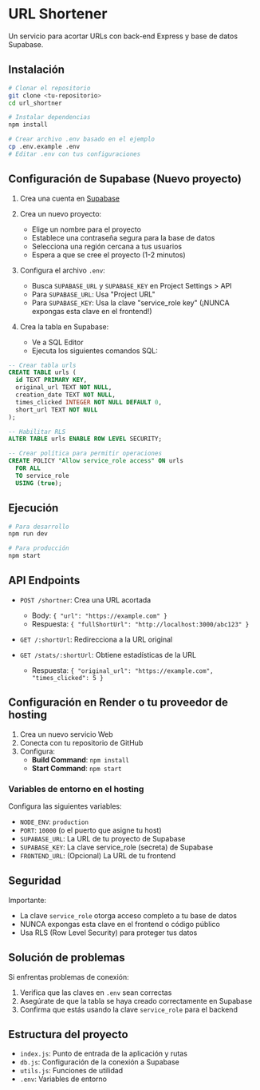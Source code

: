 # URL Shortener

Un servicio para acortar URLs con back-end Express y base de datos Supabase.

## Instalación

```bash
# Clonar el repositorio
git clone <tu-repositorio>
cd url_shortner

# Instalar dependencias
npm install

# Crear archivo .env basado en el ejemplo
cp .env.example .env
# Editar .env con tus configuraciones
```

## Configuración de Supabase (Nuevo proyecto)

1. Crea una cuenta en [Supabase](https://supabase.com)
2. Crea un nuevo proyecto:

   - Elige un nombre para el proyecto
   - Establece una contraseña segura para la base de datos
   - Selecciona una región cercana a tus usuarios
   - Espera a que se cree el proyecto (1-2 minutos)

3. Configura el archivo `.env`:

   - Busca `SUPABASE_URL` y `SUPABASE_KEY` en Project Settings > API
   - Para `SUPABASE_URL`: Usa "Project URL"
   - Para `SUPABASE_KEY`: Usa la clave "service_role key" (¡NUNCA expongas esta clave en el frontend!)

4. Crea la tabla en Supabase:
   - Ve a SQL Editor
   - Ejecuta los siguientes comandos SQL:

```sql
-- Crear tabla urls
CREATE TABLE urls (
  id TEXT PRIMARY KEY,
  original_url TEXT NOT NULL,
  creation_date TEXT NOT NULL,
  times_clicked INTEGER NOT NULL DEFAULT 0,
  short_url TEXT NOT NULL
);

-- Habilitar RLS
ALTER TABLE urls ENABLE ROW LEVEL SECURITY;

-- Crear política para permitir operaciones
CREATE POLICY "Allow service_role access" ON urls
  FOR ALL
  TO service_role
  USING (true);
```

## Ejecución

```bash
# Para desarrollo
npm run dev

# Para producción
npm start
```

## API Endpoints

- `POST /shortner`: Crea una URL acortada

  - Body: `{ "url": "https://example.com" }`
  - Respuesta: `{ "fullShortUrl": "http://localhost:3000/abc123" }`

- `GET /:shortUrl`: Redirecciona a la URL original

- `GET /stats/:shortUrl`: Obtiene estadísticas de la URL
  - Respuesta: `{ "original_url": "https://example.com", "times_clicked": 5 }`

## Configuración en Render o tu proveedor de hosting

1. Crea un nuevo servicio Web
2. Conecta con tu repositorio de GitHub
3. Configura:
   - **Build Command**: `npm install`
   - **Start Command**: `npm start`

### Variables de entorno en el hosting

Configura las siguientes variables:

- `NODE_ENV`: `production`
- `PORT`: `10000` (o el puerto que asigne tu host)
- `SUPABASE_URL`: La URL de tu proyecto de Supabase
- `SUPABASE_KEY`: La clave service_role (secreta) de Supabase
- `FRONTEND_URL`: (Opcional) La URL de tu frontend

## Seguridad

Importante:

- La clave `service_role` otorga acceso completo a tu base de datos
- NUNCA expongas esta clave en el frontend o código público
- Usa RLS (Row Level Security) para proteger tus datos

## Solución de problemas

Si enfrentas problemas de conexión:

1. Verifica que las claves en `.env` sean correctas
2. Asegúrate de que la tabla se haya creado correctamente en Supabase
3. Confirma que estás usando la clave `service_role` para el backend

## Estructura del proyecto

- `index.js`: Punto de entrada de la aplicación y rutas
- `db.js`: Configuración de la conexión a Supabase
- `utils.js`: Funciones de utilidad
- `.env`: Variables de entorno
